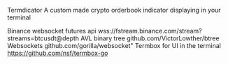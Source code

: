 Termdicator
A custom made crypto orderbook indicator displaying in your terminal

Binance websocket futures api
wss://fstream.binance.com/stream?streams=btcusdt@depth
AVL binary tree
github.com/VictorLowther/btree
Websockets
github.com/gorilla/websocket"
Termbox for UI in the terminal
https://github.com/nsf/termbox-go
